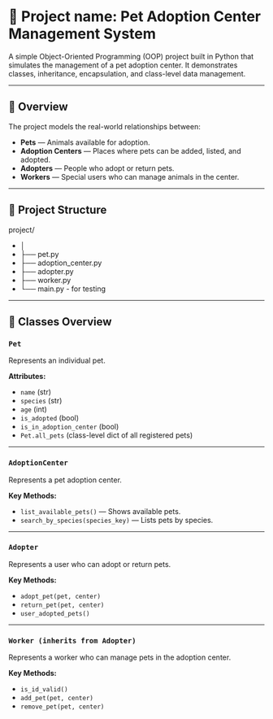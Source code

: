 
# 🐾 Project name: Pet Adoption Center Management System

A simple Object-Oriented Programming (OOP) project built in Python that simulates the management of a pet adoption center.
It demonstrates classes, inheritance, encapsulation, and class-level data management.

---

## 📘 Overview

The project models the real-world relationships between:
- **Pets** — Animals available for adoption.
- **Adoption Centers** — Places where pets can be added, listed, and adopted.
- **Adopters** — People who adopt or return pets.
- **Workers** — Special users who can manage animals in the center.

---

## 🧱 Project Structure

project/
- │
- ├── pet.py
- ├── adoption_center.py
- ├── adopter.py
- ├── worker.py
- └── main.py - for testing

---

## 🐶 Classes Overview

### `Pet`
Represents an individual pet.

**Attributes:**
- `name` (str)
- `species` (str)
- `age` (int)
- `is_adopted` (bool)
- `is_in_adoption_center` (bool)
- `Pet.all_pets` (class-level dict of all registered pets)

---

### `AdoptionCenter`
Represents a pet adoption center.

**Key Methods:**
- `list_available_pets()` — Shows available pets.
- `search_by_species(species_key)` — Lists pets by species.

---

### `Adopter`
Represents a user who can adopt or return pets.

**Key Methods:**
- `adopt_pet(pet, center)`
- `return_pet(pet, center)`
- `user_adopted_pets()`

---

### `Worker (inherits from Adopter)`
Represents a worker who can manage pets in the adoption center.

**Key Methods:**
- `is_id_valid()`
- `add_pet(pet, center)`
- `remove_pet(pet, center)`
